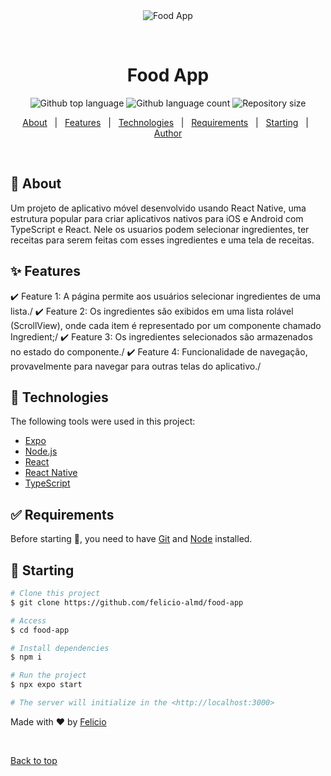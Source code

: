 <div align="center" id="top"> 
  <img src="./.github/app.gif" alt="Food App" />

&#xa0;

</div>

<h1 align="center">Food App</h1>

<p align="center">
  <img alt="Github top language" src="https://img.shields.io/github/languages/top/felicio-almd/food-app?color=56BEB8">

  <img alt="Github language count" src="https://img.shields.io/github/languages/count/felicio-almd/food-app?color=56BEB8">

  <img alt="Repository size" src="https://img.shields.io/github/repo-size/felicio-almd/food-app?color=56BEB8">
</p>

<p align="center">
  <a href="#dart-about">About</a> &#xa0; | &#xa0; 
  <a href="#sparkles-features">Features</a> &#xa0; | &#xa0;
  <a href="#rocket-technologies">Technologies</a> &#xa0; | &#xa0;
  <a href="#white_check_mark-requirements">Requirements</a> &#xa0; | &#xa0;
  <a href="#checkered_flag-starting">Starting</a> &#xa0; | &#xa0;
  <a href="https://github.com/felicio-almd" target="_blank">Author</a>
</p>

<br>

## :dart: About

Um projeto de aplicativo móvel desenvolvido usando React Native, uma estrutura popular para criar aplicativos nativos para iOS e Android com TypeScript e React. Nele os usuarios podem selecionar ingredientes, ter receitas para serem feitas com esses ingredientes e uma tela de receitas.

## :sparkles: Features

:heavy_check_mark: Feature 1: A página permite aos usuários selecionar ingredientes de uma lista./
:heavy_check_mark: Feature 2: Os ingredientes são exibidos em uma lista rolável (ScrollView), onde cada item é representado por um componente chamado Ingredient;/
:heavy_check_mark: Feature 3: Os ingredientes selecionados são armazenados no estado do componente./
:heavy_check_mark: Feature 4: Funcionalidade de navegação, provavelmente para navegar para outras telas do aplicativo./

## :rocket: Technologies

The following tools were used in this project:

- [Expo](https://expo.io/)
- [Node.js](https://nodejs.org/en/)
- [React](https://pt-br.reactjs.org/)
- [React Native](https://reactnative.dev/)
- [TypeScript](https://www.typescriptlang.org/)

## :white_check_mark: Requirements

Before starting :checkered_flag:, you need to have [Git](https://git-scm.com) and [Node](https://nodejs.org/en/) installed.

## :checkered_flag: Starting

```bash
# Clone this project
$ git clone https://github.com/felicio-almd/food-app

# Access
$ cd food-app

# Install dependencies
$ npm i

# Run the project
$ npx expo start

# The server will initialize in the <http://localhost:3000>
```

Made with :heart: by <a href="https://github.com/felicio-almd" target="_blank">Felicio</a>

&#xa0;

<a href="#top">Back to top</a>
